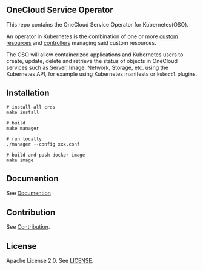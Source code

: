 ## OneCloud Service Operator

This repo contains the OneCloud Service Operator for Kubernetes(OSO).

An operator in Kubernetes is the combination of one or more [custom resources](https://kubernetes.io/docs/concepts/extend-kubernetes/api-extension/custom-resources/) and [controllers](https://kubernetes.io/docs/reference/glossary/?fundamental=true#term-controller) managing said custom resources.

The OSO will allow containerized applications and Kubernetes users to create, update, delete and retrieve the status of objects in OneCloud services such as Server, Image, Network, Storage, etc. using the Kubernetes API, for example using Kubernetes manifests or `kubectl` plugins.

## Installation

```shell
# install all crds
make install

# build
make manager

# run locally
./manager --config xxx.conf

# build and push docker image
make image
```

## Documention

See [Documention](./docs/main.md)

## Contribution

See [Contribution](./CONTRIBUTING.md).

## License

Apache License 2.0. See [LICENSE](./LICENSE).
